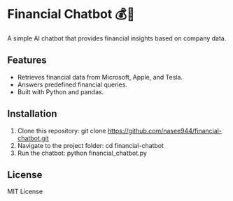 # Financial Chatbot 💰🤖
A simple AI chatbot that provides financial insights based on company data.

## Features
- Retrieves financial data from Microsoft, Apple, and Tesla.
- Answers predefined financial queries.
- Built with Python and pandas.

## Installation
1. Clone this repository: git clone https://github.com/nasee944/financial-chatbot.git
2. Navigate to the project folder: cd financial-chatbot
3. Run the chatbot: python financial_chatbot.py

## License
MIT License
